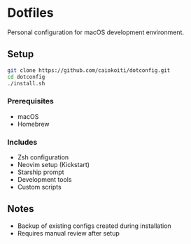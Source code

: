 # Dotfiles

Personal configuration for macOS development environment.

## Setup

```bash
git clone https://github.com/caiokoiti/dotconfig.git
cd dotconfig
./install.sh
```

### Prerequisites

- macOS
- Homebrew

### Includes

- Zsh configuration
- Neovim setup (Kickstart)
- Starship prompt
- Development tools
- Custom scripts

## Notes

- Backup of existing configs created during installation
- Requires manual review after setup